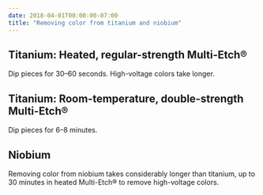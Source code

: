 ```yaml
---
date: 2018-04-01T00:00:00-07:00
title: "Removing color from titanium and niobium"
---
```


## Titanium: Heated, regular-strength Multi-Etch®

Dip pieces for 30–60 seconds. High-voltage colors take longer.

## Titanium: Room-temperature, double-strength Multi-Etch®

Dip pieces for 6–8 minutes.

## Niobium

Removing color from niobium takes considerably longer than titanium, up to 30 minutes in heated Multi-Etch® to remove high-voltage colors.
